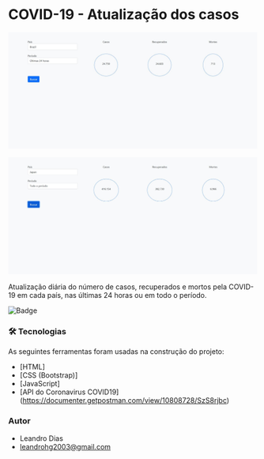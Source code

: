 # COVID-19 - Atualização dos casos

![](https://github.com/leandro-hd/covid-realtime/blob/master/assets/image01.JPG)

![](https://github.com/leandro-hd/covid-realtime/blob/master/assets/image02.JPG)

Atualização diária do número de casos, recuperados e mortos pela COVID-19 em cada país, nas últimas 24 horas ou em todo o período.

![Badge](https://img.shields.io/github/license/leandro-hd/covid-realtime)

### 🛠 Tecnologias

As seguintes ferramentas foram usadas na construção do projeto:

- [HTML]
- [CSS (Bootstrap)]
- [JavaScript]
- [API do Coronavirus COVID19] (https://documenter.getpostman.com/view/10808728/SzS8rjbc)

### Autor

- Leandro Dias
- leandrohg2003@gmail.com
